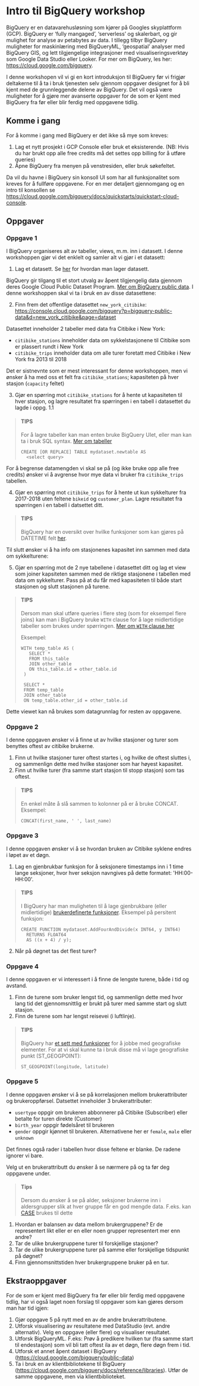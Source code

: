 # Intro til BigQuery workshop

BigQuery er en datavarehusløsning som kjører på Googles skyplattform (GCP). BigQuery er ‘fully mangaged’, ‘serverless’ og skalerbart, og gir mulighet for analyse av petabytes av data. I tillegg tilbyr BigQuery muligheter for maskinlæring med BigQueryML, ‘geospatial’ analyser med BigQuery GIS, og lett tilgjengelige integrasjoner med visualiseringsverktøy som Google Data Studio eller Looker. For mer om BigQuery, les her: https://cloud.google.com/bigquery.

I denne workshopen vil vi gi en kort introduksjon til BigQuery før vi frigjør deltakerne til å ta i bruk tjenesten selv gjennom oppgaver designet for å bli kjent med de grunnleggende delene av BigQuery. Det vil også være muligheter for å gjøre mer avanserte oppgaver for de som er kjent med BigQuery fra før eller blir ferdig med oppgavene tidlig.

## Komme i gang
For å komme i gang med BigQuery er det ikke så mye som kreves:

1. Lag et nytt prosjekt i GCP Console eller bruk et eksisterende. (NB: Hvis du har brukt opp alle free credits må det settes opp billing for å utføre queries)
2. Åpne BigQuery fra menyen på venstresiden, eller bruk søkefeltet.

Da vil du havne i BigQuery sin konsoll UI som har all funksjonalitet som kreves for å fullføre oppgavene.
For en mer detaljert gjennomgang og en intro til konsollen se https://cloud.google.com/bigquery/docs/quickstarts/quickstart-cloud-console.

## Oppgaver
### Oppgave 1
I BigQuery organiseres alt av tabeller, views, m.m. inn i datasett. I denne workshoppen gjør vi det enklelt og samler alt vi gjør i et datasett:
1. Lag et datasett. Se [her](https://cloud.google.com/bigquery/docs/quickstarts/quickstart-cloud-console#create_and_query_a_dataset) for hvordan man lager datasett. 

BigQuery gir tilgang til et stort utvalg av åpent tilgjengelig data gjennom deres Google Cloud Public Dataset Program. [Mer om BigQuery public data](https://cloud.google.com/bigquery/public-data). I denne workshoppen skal vi ta i bruk en av disse datasettene:

2. Finn frem det offentlige datasettet `new_york_citibike`: https://console.cloud.google.com/bigquery?p=bigquery-public-data&d=new_york_citibike&page=dataset


Datasettet inneholder 2 tabeller med data fra Citibike i New York: 
- `citibike_stations` inneholder data om sykkelstasjonene til Citibike som er plassert rundt i New York 
- `citibike_trips` inneholder data om alle turer foretatt med Citibike i New York fra 2013 til 2018

Det er sistnevnte som er mest interessant for denne workshoppen, men vi ønsker å ha med oss et felt fra `citibike_stations`; kapasiteten på hver stasjon (`capacity` feltet)

3. Gjør en spørring mot `citibike_stations` for å hente ut kapasiteten til hver stasjon, og lagre resultatet fra spørringen i en tabell i datasettet du lagde i oppg. 1.1

> #### TIPS
> For å lagre tabeller kan man enten bruke BigQuery UIet, eller man kan ta i bruk SQL syntax. [Mer om tabeller](https://cloud.google.com/bigquery/docs/tables#sql)
> ```
> CREATE [OR REPLACE] TABLE mydataset.newtable AS
>   <select query>
> ```

For å begrense datamengden vi skal se på (og ikke bruke opp alle free credits) ønsker vi å avgrense hvor mye data vi bruker fra `citibike_trips` tabellen.

4. Gjør en spørring mot `citibike_trips` for å hente ut kun sykkelturer fra 2017-2018 uten feltene `bikeid` og `customer_plan`. Lagre resultatet fra spørringen i en tabell i datsettet ditt.

> #### TIPS
> BigQuery har en oversikt over hvilke funksjoner som kan gjøres på DATETIME felt [her](https://cloud.google.com/bigquery/docs/reference/standard-sql/datetime_functions).

Til slutt ønsker vi å ha info om stasjonenes kapasitet inn sammen med data om sykkelturene:

5. Gjør en spørring mot de 2 nye tabellene i datasettet ditt og lag et view som joiner kapsiteten sammen med de riktige stasjonene i tabellen med data om sykkelturer. Pass på at du får med kapasiteten til både start stasjonen og slutt stasjonen på turene.

> #### TIPS
> Dersom man skal utføre queries i flere steg (som for eksempel flere joins) kan man i BigQuery bruke `WITH` clause for å lage midlertidige tabeller som brukes under spørringen. [Mer om `WITH` clause her](https://cloud.google.com/bigquery/docs/reference/standard-sql/query-syntax#with_clause)
>
> Eksempel:
> ```
> WITH temp_table AS (
>    SELECT *
>    FROM this_table
>    JOIN other_table
>    ON this_table.id = other_table.id
>  )
>  
>  SELECT *
>  FROM temp_table
>  JOIN other_table
>  ON temp_table.other_id = other_table.id
> ```

Dette viewet kan nå brukes som datagrunnlag for resten av oppgavene.

### Oppgave 2
I denne oppgaven ønsker vi å finne ut av hvilke stasjoner og turer som benyttes oftest av citibike brukerne.

1. Finn ut hvilke stasjoner turer oftest startes i, og hvilke de oftest sluttes i, og sammenlign dette med hvilke stasjoner som har høyest kapasitet.
2. Finn ut hvilke turer (fra samme start stasjon til stopp stasjon) som tas oftest.
  
> #### TIPS
> En enkel måte å slå sammen to kolonner på er å bruke CONCAT. Eksempel:
> ```
> CONCAT(first_name, ' ', last_name)
> ```
  
### Oppgave 3
I denne oppgaven ønsker vi å se hvordan bruken av Citibike syklene endres i løpet av et døgn.

1. Lag en gjenbrukbar funksjon for å seksjonere timestamps inn i 1 time lange seksjoner, hvor hver seksjon navngives på dette formatet: 'HH:00-HH:00'.
  
> #### TIPS
> I BigQuery har man muligheten til å lage gjenbrukbare (eller midlertidige) [brukerdefinerte funksjoner](https://cloud.google.com/bigquery/docs/reference/standard-sql/user-defined-functions). Eksempel på persitent funksjon:
> ```
> CREATE FUNCTION mydataset.AddFourAndDivide(x INT64, y INT64)
>   RETURNS FLOAT64
>   AS ((x + 4) / y);
> ```

2. Når på døgnet tas det flest turer?


### Oppgave 4

I denne oppgaven er vi interessert i å finne de lengste turene, både i tid og avstand.

1. Finn de turene som bruker lengst tid, og sammenlign dette med hvor lang tid det gjennomsnittlig er brukt på turer med samme start og slutt stasjon.
2. Finn de turene som har lengst reisevei (i luftlinje).
  
> #### TIPS
> BigQuery har [et sett med funksjoner](https://cloud.google.com/bigquery/docs/reference/standard-sql/geography_functions) for å jobbe med geografiske elementer. For at vi skal kunne ta i bruk disse må vi lage geografiske punkt (ST_GEOGPOINT):
> ```
> ST_GEOGPOINT(longitude, latitude)
> ```

### Oppgave 5
I denne oppgaven ønsker vi å se på korrelasjonen mellom brukerattributer og brukeroppførsel.
Datsettet inneholder 3 brukerattributer: 
- `usertype` oppgir om brukeren abbonnerer på Citibike (Subscriber) eller betalte for turen direkte (Customer)
- `birth_year` oppgir fødelsåret til brukeren
- `gender` oppgir kjønnet til brukeren. Alternativene her er `female`, `male` eller `unknown`

Det finnes også rader i tabellen hvor disse feltene er blanke. De radene ignorer vi bare.

Velg ut en brukerattributt du ønsker å se nærmere på og ta før deg oppgavene under. 

> #### Tips
> Dersom du ønsker å se på alder, seksjoner brukerne inn i aldersgrupper slik at hver gruppe får en god mengde data. F.eks. kan [CASE](https://cloud.google.com/bigquery/docs/reference/standard-sql/conditional_expressions#case_expr) brukes til dette

1. Hvordan er balansen av data mellom brukergruppene? Er de representert likt eller er en eller noen grupper representert mer enn andre?
2. Tar de ulike brukergruppene turer til forskjellige stasjoner?
3. Tar de ulike brukergruppene turer på samme eller forskjellige tidspunkt på døgnet?
4. Finn gjennomsnittstiden hver brukergruppene bruker på en tur.

## Ekstraoppgaver
For de som er kjent med BigQuery fra før eller blir ferdig med oppgavene tidlig, har vi også laget noen forslag til oppgaver som kan gjøres dersom man har tid igjen:

1. Gjør oppgave 5 på nytt med en av de andre brukerattributene.
2. Utforsk visualisering av resultatene med DataStudio (evt. andre alternativ). Velg en oppgave (eller flere) og visualiser resultatet.
3. Utforsk BigQueryML. F.eks: Prøv å predikere hvilken tur (fra samme start til endestasjon) som vil bli tatt oftest ila av et døgn, flere døgn frem i tid.
4. Utforsk et annet åpent dataset i BigQuery (https://cloud.google.com/bigquery/public-data)
5. Ta i bruk en av klientbibliotekene til BigQuery (https://cloud.google.com/bigquery/docs/reference/libraries). Utfør de samme oppgavene, men via klientbiblioteket.

